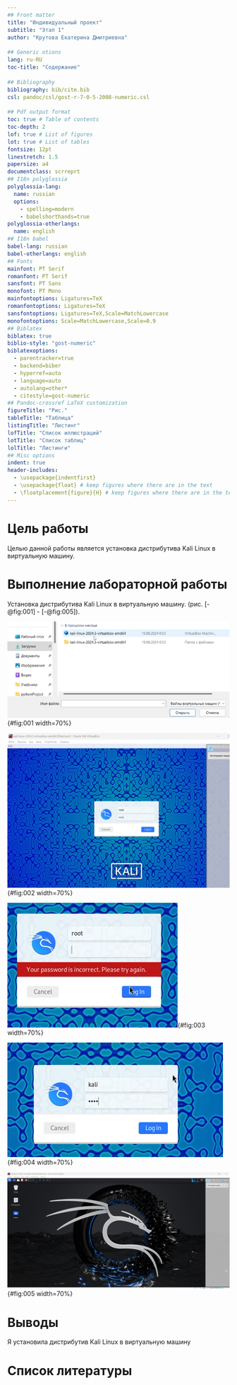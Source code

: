 ```yaml
---
## Front matter
title: "Индивидуальный проект"
subtitle: "Этап 1"
author: "Крутова Екатерина Дмитриевна"

## Generic otions
lang: ru-RU
toc-title: "Содержание"

## Bibliography
bibliography: bib/cite.bib
csl: pandoc/csl/gost-r-7-0-5-2008-numeric.csl

## Pdf output format
toc: true # Table of contents
toc-depth: 2
lof: true # List of figures
lot: true # List of tables
fontsize: 12pt
linestretch: 1.5
papersize: a4
documentclass: scrreprt
## I18n polyglossia
polyglossia-lang:
  name: russian
  options:
	- spelling=modern
	- babelshorthands=true
polyglossia-otherlangs:
  name: english
## I18n babel
babel-lang: russian
babel-otherlangs: english
## Fonts
mainfont: PT Serif
romanfont: PT Serif
sansfont: PT Sans
monofont: PT Mono
mainfontoptions: Ligatures=TeX
romanfontoptions: Ligatures=TeX
sansfontoptions: Ligatures=TeX,Scale=MatchLowercase
monofontoptions: Scale=MatchLowercase,Scale=0.9
## Biblatex
biblatex: true
biblio-style: "gost-numeric"
biblatexoptions:
  - parentracker=true
  - backend=biber
  - hyperref=auto
  - language=auto
  - autolang=other*
  - citestyle=gost-numeric
## Pandoc-crossref LaTeX customization
figureTitle: "Рис."
tableTitle: "Таблица"
listingTitle: "Листинг"
lofTitle: "Список иллюстраций"
lotTitle: "Список таблиц"
lolTitle: "Листинги"
## Misc options
indent: true
header-includes:
  - \usepackage{indentfirst}
  - \usepackage{float} # keep figures where there are in the text
  - \floatplacement{figure}{H} # keep figures where there are in the text
---
```


# Цель работы

Целью данной работы является установка дистрибутива Kali Linux в виртуальную машину.


# Выполнение лабораторной работы

Установка дистрибутива Kali Linux в виртуальную машину. (рис. [-@fig:001] - [-@fig:005]).

![Выбор образа машины](image/Screenshot_5.png){#fig:001 width=70%}

![Попытка войти с указанными данными](image/Screenshot_2.png){#fig:002 width=70%}

![Ошибка](image/Screenshot_3.png){#fig:003 width=70%}

![Правильные учётные данные](image/Screenshot_4.png){#fig:004 width=70%}

![Включённая машина](image/Screenshot_1.png){#fig:005 width=70%}



# Выводы

Я установила дистрибутив Kali Linux в виртуальную машину


# Список литературы
